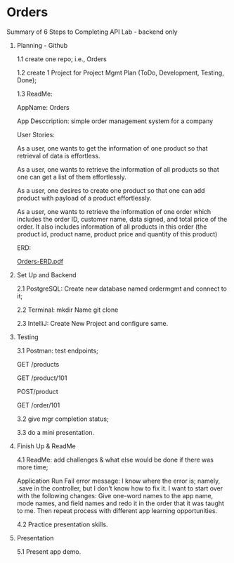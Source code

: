 # Orders

Summary of 6 Steps to Completing API Lab - backend only

1.  Planning - Github

     1.1 create one repo; i.e., Orders
     
     1.2 create 1 Project for Project Mgmt Plan (ToDo,  Development, Testing, Done);
     
     1.3 ReadMe:  
     
     AppName: Orders
     
     App Desccription:  simple order management system for a company
      
     User Stories:
    
     As a user, one wants to get the information of one product so that retrieval of data is effortless.
     
     As a user, one wants to retrieve the information of all products so that one can get a list of them effortlessly.
     
     As a user, one desires to create one product so that one can add product with payload of a product effortlessly.
     
     As a user, one wants to retrieve the information of one order which includes the order  ID, customer name,  data signed, and  total price of the          order. It also includes information of all  products in this order (the product id, product name, product price and quantity of this product)
   
        
    ERD:
    
    [Orders-ERD.pdf](https://github.com/annettem123/Orders/files/8508155/Orders-ERD.pdf)
    
    
2.   Set Up and Backend 
    
      2.1 PostgreSQL: Create new database named ordermgmt and connect to it; 
      
      2.2 Terminal:  mkdir Name git clone
      
      2.3 IntelliJ: Create New Project and configure same.  

3.   Testing 

     3.1 Postman: test endpoints;
    
     GET  /products
     
     GET /product/101
     
     POST/product      
     
     GET /order/101
    
    
     3.2 give mgr completion status;
     
     3.3 do a mini presentation.
     
4.   Finish Up & ReadMe 

     4.1 ReadMe: add challenges & what else would be done if there was more time; 
     
     Application Run Fail error message:  I know where the error is; namely, .save in the controller, but I don't know how to fix it. I want to start over with the following changes:  Give one-word names to the app name, mode names, and field names and redo it in the order that it was taught to me. Then repeat process with different app learning opportunities.

     4.2  Practice presentation skills.
     
5.   Presentation
 
      5.1 Present app demo. 



